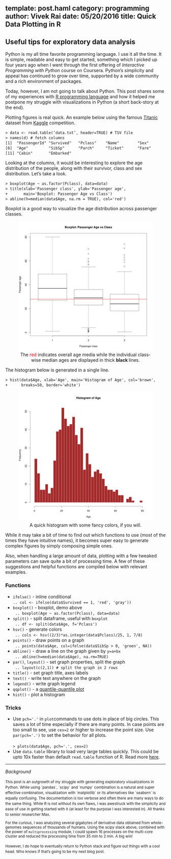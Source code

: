 template: post.haml
category: programming
author: Vivek Rai
date: 05/20/2016
title: Quick Data Plotting in R
---
Useful tips for exploratory data analysis
---

Python is my all time favorite programming language. I use it all the time. It
is simple, readable and easy to get started, something which I picked up four
years ago when I went through the first offering of *Interactive Programming
with Python* course on Coursera. Python’s simplicity and appeal has continued to
grow over time, supported by a wide community and a rich environment of
packages.

Today, however, I am not going to talk about Python. This post shares some of my
experiences with [R programming language](https://www.r-project.org/) and how it helped me postpone my
struggle with visualizations in Python (a short back-story at the end).

Plotting figures is real quick. An example below using the famous [Titanic](https://www.kaggle.com/c/titanic/data)
dataset from [Kaggle](http://kaggle.com) competition.

    > data <- read.table(‘data.txt’, header=TRUE) # TSV file
    > names(d) # fetch columns
    [1]  "PassengerId" "Survived"   "Pclass"    "Name"        "Sex"
    [6]  "Age"         "SibSp"      "Parch"     "Ticket"      "Fare"
    [11] "Cabin"       "Embarked"


Looking at the columns, it would be interesting to explore the age distribution
of the people, along with their survivor, class and sex distribution. Let’s take
a look.

    > boxplot(Age ~ as.factor(Pclass), data=data)
    > title(xlab='Passenger class', ylab='Passenger age',
    +       main='Boxplot: Passenger Age vs Class')
    > abline(h=median(data$Age, na.rm = TRUE), col='red')

Boxplot is a good way to visualize the age distribution across passenger
classes.

<figure style="text-align:center">
<img
    src="/images/class_age.png"
    title="Boxplot demo"
    style="width: 600px; height: auto"/>
<figcaption>
 The <span style='color: red;'>red </span> indicates overall age media while the
 individual class-wise median ages are displayed in thick <b> black </b> lines.
</figcaption>
</figure>

The histogram below is generated in a single line.

    > hist(data$Age, xlab='Age', main='Histogram of Age', col='brown',
    +      breaks=50, border='white')

<figure style="text-align:center">
<img
    src="/images/hist.png"
    title="A quick histogram."
    style="width: 600px; height: auto"/>
<figcaption>
A quick histogram with some fancy colors, if you will.
</figcaption>
</figure>


While it may take a bit of time to find out which functions to use (most of the
times they have intuitive names), it becomes super easy to generate complex
figures by simply composing simple ones.

Also, when handling a large amount of data, plotting with a few tweaked
parameters can save quite a bit of processing time. A few of these suggestions
and helpful functions are compiled below with relevant examples.


### Functions

* `ifelse()` - inline conditional <br>
      ``.. col <- ifelse(data$Survived == 1, 'red', 'gray'))``
* `boxplot()` - boxplot, demo above <br>
      `` .. boxplot(Age ~ as.factor(Pclass), data=data)``
* `split()` - split dataframe, useful with `boxplot`<br>
      `` .. df <- split(data$Age, f='Pclass')``
* `hsv()` - generate colors <br>
      `` .. cols <- hsv((2/3)*as.integer(data$Pclass)/25, 1, 7/8)``
* `points()` - draw points on a graph <br>
      `` .. points(data$Age, col=ifelse(data$SibSp > 0, 'green', NA))``
* `abline()` - draw a line on the graph given by ``y=a+bx`` <br>
      `` .. abline(h=median(data$Age), na.rm=TRUE)``
* `par()`, `layout()` - set graph properties, split the graph <br>
      `` .. layout(c(2,1)) # split the graph in 2 rows``
* `title()` - set graph title, axes labels
* `text()` - write text anywhere on the graph
* `legend()` - write graph legend
* `qqplot()` - a [quantile-quantile plot](http://onlinestatbook.com/2/advanced_graphs/q-q_plots.html)
* `hist()` - plot a histogram

### Tricks

* Use ``pch='.'`` in ``plot``commands to use dots in place of big circles. This
    saves a lot of time especially if there are many points. In case points are
    too small to see, use `cex=2` or higher to increase the point size. Use
    `par(pch='.')` to set the behavior for all plots.<br><br>
      ``> plots(data$Age, pch='.', cex=2)`` <br>
* Use `data.table` library to load very large tables quickly. This could be upto
    10x faster than default `read.table` function of R. Read more [here](https://github.com/vivekiitkgp/til/blob/master/misc/r-large-data.md).

-----

*Background*


<small>
<p></p>
This post is an outgrowth of my struggle with generating exploratory
visualizations in Python. While using `pandas`, `scipy` and `numpy` combination
is a natural and super effective combination, visualization with `matplotlib`
or its alternatives like `seaborn` is equally confusing. The documentation is
too verbose and often there are many ways to do the same thing. While R is not
without its own flaws, I was awestruck with the simplicity and ease of use in
getting started with it (at least for the purpose I was interested in). All
thanks to senior researcher Max.

For the curious, I was analyzing several gigabytes of derivative data obtained
from whole-genomes sequences of thousands of humans. Using the scipy stack
above, combined with the power of `multiprocessing` module, I could spawn 16
processes on the multi-core cluster and reduced the processing time from 35 min
to 2 min. A big win!

However, I do hope to eventually return to Python stack and figure out things
with a cool head.  Who knows if that’s going to be my next blog post.
</small>
